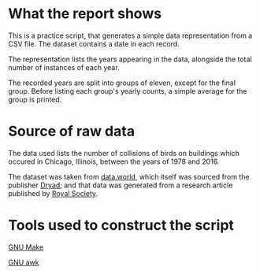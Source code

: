# What the report shows
This is a practice script, that generates a simple data representation from a CSV file. The dataset contains a date in each record.

The representation lists the years appearing in the data, alongside the total number of instances of each year.

The recorded years are split into groups of eleven, except for the final group. Before listing each group's yearly counts, a simple average for the group is printed.


# Source of raw data
The data used lists the number of collisions of birds on buildings which occured in Chicago, Illinois, between the years of 1978 and 2016.

The dataset was taken from [data.world](https://data.world/animals/bird-building-collisions), which itself was sourced from the publisher [Dryad](https://doi.org/10.5061/dryad.8rr0498); and that data was generated from a research article published by [Royal Society](https://doi.org/10.1098/rspb.2019.0364).

# Tools used to construct the script
[GNU Make](https://www.gnu.org/software/make/)

[GNU awk](https://www.gnu.org/software/gawk/)
